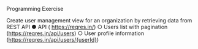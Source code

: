 Programming Exercise

Create user management view for an organization by retrieving data from REST API
● API ( https://reqres.in/)
○ Users list with pagination (https://reqres.in/api/users)
○ User profile information (https://reqres.in/api/users/{userId})